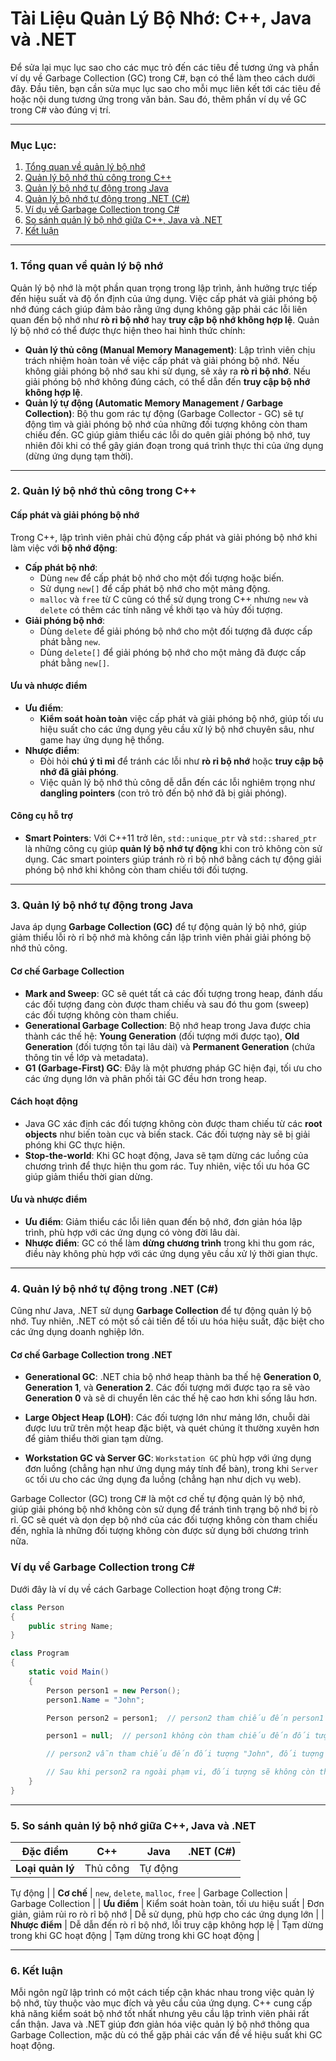 # Tài Liệu Quản Lý Bộ Nhớ: C++, Java và .NET

Để sửa lại mục lục sao cho các mục trỏ đến các tiêu đề tương ứng và phần ví dụ về Garbage Collection (GC) trong C#, bạn có thể làm theo cách dưới đây. Đầu tiên, bạn cần sửa mục lục sao cho mỗi mục liên kết tới các tiêu đề hoặc nội dung tương ứng trong văn bản. Sau đó, thêm phần ví dụ về GC trong C# vào đúng vị trí.

---

### Mục Lục:

1. [Tổng quan về quản lý bộ nhớ](#tổng-quan-về-quản-lý-bộ-nhớ)
2. [Quản lý bộ nhớ thủ công trong C++](#quản-lý-bộ-nhớ-thủ-công-trong-c)
3. [Quản lý bộ nhớ tự động trong Java](#quản-lý-bộ-nhớ-tự-động-trong-java)
4. [Quản lý bộ nhớ tự động trong .NET (C#)](#quản-lý-bộ-nhớ-tự-động-trong-net-c)
5. [Ví dụ về Garbage Collection trong C#](#ví-dụ-về-garbage-collection-trong-c)
6. [So sánh quản lý bộ nhớ giữa C++, Java và .NET](#so-sánh-quản-lý-bộ-nhớ-giữa-c-java-và-net)
7. [Kết luận](#kết-luận)

---

### 1. Tổng quan về quản lý bộ nhớ

Quản lý bộ nhớ là một phần quan trọng trong lập trình, ảnh hưởng trực tiếp đến hiệu suất và độ ổn định của ứng dụng. Việc cấp phát và giải phóng bộ nhớ đúng cách giúp đảm bảo rằng ứng dụng không gặp phải các lỗi liên quan đến bộ nhớ như **rò rỉ bộ nhớ** hay **truy cập bộ nhớ không hợp lệ**. Quản lý bộ nhớ có thể được thực hiện theo hai hình thức chính:

- **Quản lý thủ công (Manual Memory Management)**: Lập trình viên chịu trách nhiệm hoàn toàn về việc cấp phát và giải phóng bộ nhớ. Nếu không giải phóng bộ nhớ sau khi sử dụng, sẽ xảy ra **rò rỉ bộ nhớ**. Nếu giải phóng bộ nhớ không đúng cách, có thể dẫn đến **truy cập bộ nhớ không hợp lệ**.
- **Quản lý tự động (Automatic Memory Management / Garbage Collection)**: Bộ thu gom rác tự động (Garbage Collector - GC) sẽ tự động tìm và giải phóng bộ nhớ của những đối tượng không còn tham chiếu đến. GC giúp giảm thiểu các lỗi do quên giải phóng bộ nhớ, tuy nhiên đôi khi có thể gây gián đoạn trong quá trình thực thi của ứng dụng (dừng ứng dụng tạm thời).

---

### 2. Quản lý bộ nhớ thủ công trong C++

#### Cấp phát và giải phóng bộ nhớ

Trong C++, lập trình viên phải chủ động cấp phát và giải phóng bộ nhớ khi làm việc với **bộ nhớ động**:

- **Cấp phát bộ nhớ**:
  - Dùng `new` để cấp phát bộ nhớ cho một đối tượng hoặc biến.
  - Sử dụng `new[]` để cấp phát bộ nhớ cho một mảng động.
  - `malloc` và `free` từ C cũng có thể sử dụng trong C++ nhưng `new` và `delete` có thêm các tính năng về khởi tạo và hủy đối tượng.
- **Giải phóng bộ nhớ**:
  - Dùng `delete` để giải phóng bộ nhớ cho một đối tượng đã được cấp phát bằng `new`.
  - Dùng `delete[]` để giải phóng bộ nhớ cho một mảng đã được cấp phát bằng `new[]`.

#### Ưu và nhược điểm

- **Ưu điểm**:
  - **Kiểm soát hoàn toàn** việc cấp phát và giải phóng bộ nhớ, giúp tối ưu hiệu suất cho các ứng dụng yêu cầu xử lý bộ nhớ chuyên sâu, như game hay ứng dụng hệ thống.
- **Nhược điểm**:
  - Đòi hỏi **chú ý tỉ mỉ** để tránh các lỗi như **rò rỉ bộ nhớ** hoặc **truy cập bộ nhớ đã giải phóng**.
  - Việc quản lý bộ nhớ thủ công dễ dẫn đến các lỗi nghiêm trọng như **dangling pointers** (con trỏ trỏ đến bộ nhớ đã bị giải phóng).

#### Công cụ hỗ trợ

- **Smart Pointers**: Với C++11 trở lên, `std::unique_ptr` và `std::shared_ptr` là những công cụ giúp **quản lý bộ nhớ tự động** khi con trỏ không còn sử dụng. Các smart pointers giúp tránh rò rỉ bộ nhớ bằng cách tự động giải phóng bộ nhớ khi không còn tham chiếu tới đối tượng.

---

### 3. Quản lý bộ nhớ tự động trong Java

Java áp dụng **Garbage Collection (GC)** để tự động quản lý bộ nhớ, giúp giảm thiểu lỗi rò rỉ bộ nhớ mà không cần lập trình viên phải giải phóng bộ nhớ thủ công.

#### Cơ chế Garbage Collection

- **Mark and Sweep**: GC sẽ quét tất cả các đối tượng trong heap, đánh dấu các đối tượng đang còn được tham chiếu và sau đó thu gom (sweep) các đối tượng không còn tham chiếu.
- **Generational Garbage Collection**: Bộ nhớ heap trong Java được chia thành các thế hệ: **Young Generation** (đối tượng mới được tạo), **Old Generation** (đối tượng tồn tại lâu dài) và **Permanent Generation** (chứa thông tin về lớp và metadata).
- **G1 (Garbage-First) GC**: Đây là một phương pháp GC hiện đại, tối ưu cho các ứng dụng lớn và phân phối tải GC đều hơn trong heap.

#### Cách hoạt động

- Java GC xác định các đối tượng không còn được tham chiếu từ các **root objects** như biến toàn cục và biến stack. Các đối tượng này sẽ bị giải phóng khi GC thực hiện.
- **Stop-the-world**: Khi GC hoạt động, Java sẽ tạm dừng các luồng của chương trình để thực hiện thu gom rác. Tuy nhiên, việc tối ưu hóa GC giúp giảm thiểu thời gian dừng.

#### Ưu và nhược điểm

- **Ưu điểm**: Giảm thiểu các lỗi liên quan đến bộ nhớ, đơn giản hóa lập trình, phù hợp với các ứng dụng có vòng đời lâu dài.
- **Nhược điểm**: GC có thể làm **dừng chương trình** trong khi thu gom rác, điều này không phù hợp với các ứng dụng yêu cầu xử lý thời gian thực.

---

### 4. Quản lý bộ nhớ tự động trong .NET (C#)

Cũng như Java, .NET sử dụng **Garbage Collection** để tự động quản lý bộ nhớ. Tuy nhiên, .NET có một số cải tiến để tối ưu hóa hiệu suất, đặc biệt cho các ứng dụng doanh nghiệp lớn.

#### Cơ chế Garbage Collection trong .NET

- **Generational GC**: .NET chia bộ nhớ heap thành ba thế hệ **Generation 0**, **Generation 1**, và **Generation 2**. Các đối tượng mới được tạo ra sẽ vào **Generation 0** và sẽ di chuyển lên các thế hệ cao hơn khi sống lâu hơn.
- **Large Object Heap (LOH)**: Các đối tượng lớn như mảng lớn, chuỗi dài được lưu trữ trên một heap đặc biệt, và quét chúng ít thường xuyên hơn để giảm thiểu thời gian tạm dừng.

- **Workstation GC và Server GC**: `Workstation GC` phù hợp với ứng dụng đơn luồng (chẳng hạn như ứng dụng máy tính để bàn), trong khi `Server GC` tối ưu cho các ứng dụng đa luồng (chẳng hạn như dịch vụ web).

Garbage Collector (GC) trong C# là một cơ chế tự động quản lý bộ nhớ, giúp giải phóng bộ nhớ không còn sử dụng để tránh tình trạng bộ nhớ bị rò rỉ. GC sẽ quét và dọn dẹp bộ nhớ của các đối tượng không còn tham chiếu đến, nghĩa là những đối tượng không còn được sử dụng bởi chương trình nữa.

### Ví dụ về Garbage Collection trong C#

Dưới đây là ví dụ về cách Garbage Collection hoạt động trong C#:

```csharp
class Person
{
    public string Name;
}

class Program
{
    static void Main()
    {
        Person person1 = new Person();
        person1.Name = "John";

        Person person2 = person1;  // person2 tham chiếu đến person1

        person1 = null;  // person1 không còn tham chiếu đến đối tượng

        // person2 vẫn tham chiếu đến đối tượng "John", đối tượng này sẽ không bị thu gom

        // Sau khi person2 ra ngoài phạm vi, đối tượng sẽ không còn tham chiếu và sẽ bị thu gom
    }
}
```

---

### 5. So sánh quản lý bộ nhớ giữa C++, Java và .NET

| **Đặc điểm**     | **C++**  | **Java** | **.NET (C#)** |
| ---------------- | -------- | -------- | ------------- |
| **Loại quản lý** | Thủ công | Tự động  |

Tự động |
| **Cơ chế** | `new`, `delete`, `malloc`, `free` | Garbage Collection | Garbage Collection |
| **Ưu điểm** | Kiểm soát hoàn toàn, tối ưu hiệu suất | Đơn giản, giảm rủi ro rò rỉ bộ nhớ | Dễ sử dụng, phù hợp cho các ứng dụng lớn |
| **Nhược điểm** | Dễ dẫn đến rò rỉ bộ nhớ, lỗi truy cập không hợp lệ | Tạm dừng trong khi GC hoạt động | Tạm dừng trong khi GC hoạt động |

---

### 6. Kết luận

Mỗi ngôn ngữ lập trình có một cách tiếp cận khác nhau trong việc quản lý bộ nhớ, tùy thuộc vào mục đích và yêu cầu của ứng dụng. C++ cung cấp khả năng kiểm soát bộ nhớ tốt nhất nhưng yêu cầu lập trình viên phải rất cẩn thận. Java và .NET giúp đơn giản hóa việc quản lý bộ nhớ thông qua Garbage Collection, mặc dù có thể gặp phải các vấn đề về hiệu suất khi GC hoạt động.
